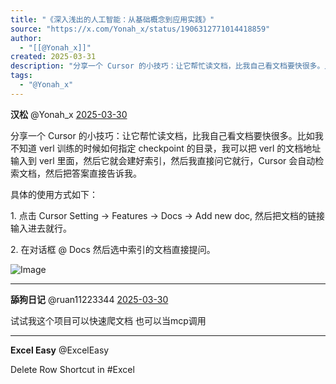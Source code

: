 ```yaml
---
title: "《深入浅出的人工智能：从基础概念到应用实践》"
source: "https://x.com/Yonah_x/status/1906312771014418859"
author:
  - "[[@Yonah_x]]"
created: 2025-03-31
description: "分享一个 Cursor 的小技巧：让它帮忙读文档，比我自己看文档要快很多。比如我不知道 verl 训练的时候如何指定 checkpoint 的目录，我可以把 verl 的文档地址输入到 verl 里面，然后它就会建好索引，然后我直接问它就行，Cursor 会自动检索文档，然后把答"
tags:
  - "@Yonah_x"
---
```

**汉松** @Yonah\_x [2025-03-30](https://x.com/Yonah_x/status/1906312771014418859)

分享一个 Cursor 的小技巧：让它帮忙读文档，比我自己看文档要快很多。比如我不知道 verl 训练的时候如何指定 checkpoint 的目录，我可以把 verl 的文档地址输入到 verl 里面，然后它就会建好索引，然后我直接问它就行，Cursor 会自动检索文档，然后把答案直接告诉我。

具体的使用方式如下：

1\. 点击 Cursor Setting -> Features -> Docs -> Add new doc, 然后把文档的链接输入进去就行。

2\. 在对话框 @ Docs 然后选中索引的文档直接提问。

![Image](https://pbs.twimg.com/media/GnSUHRxaAAA7vns?format=jpg&name=large)

---

**舔狗日记** @ruan11223344 [2025-03-30](https://x.com/ruan11223344/status/1906493090518696156)

试试我这个项目可以快速爬文档 也可以当mcp调用

---

**Excel Easy** @ExcelEasy

Delete Row Shortcut in #Excel